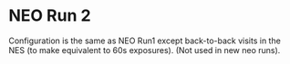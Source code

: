 # NEO Run 2

Configuration is the same as NEO Run1 except back-to-back visits in the NES (to make equivalent to 60s exposures).
(Not used in new neo runs).
